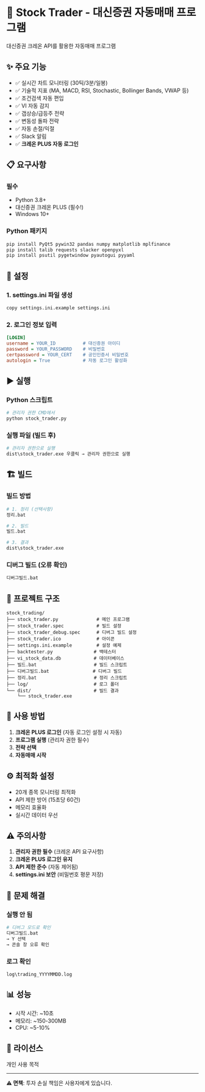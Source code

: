 # 🚀 Stock Trader - 대신증권 자동매매 프로그램

대신증권 크레온 API를 활용한 자동매매 프로그램

## ✨ 주요 기능

- ✅ 실시간 차트 모니터링 (30틱/3분/일봉)
- ✅ 기술적 지표 (MA, MACD, RSI, Stochastic, Bollinger Bands, VWAP 등)
- ✅ 조건검색 자동 편입
- ✅ VI 자동 감지
- ✅ 갭상승/급등주 전략
- ✅ 변동성 돌파 전략
- ✅ 자동 손절/익절
- ✅ Slack 알림
- ✅ **크레온 PLUS 자동 로그인**

## 📋 요구사항

### 필수
- Python 3.8+
- 대신증권 크레온 PLUS (필수!)
- Windows 10+

### Python 패키지
```bash
pip install PyQt5 pywin32 pandas numpy matplotlib mplfinance
pip install talib requests slacker openpyxl
pip install psutil pygetwindow pyautogui pyyaml
```

## 🔧 설정

### 1. settings.ini 파일 생성
```bash
copy settings.ini.example settings.ini
```

### 2. 로그인 정보 입력
```ini
[LOGIN]
username = YOUR_ID          # 대신증권 아이디
password = YOUR_PASSWORD    # 비밀번호
certpassword = YOUR_CERT    # 공인인증서 비밀번호
autologin = True            # 자동 로그인 활성화
```

## ▶️ 실행

### Python 스크립트
```bash
# 관리자 권한 CMD에서
python stock_trader.py
```

### 실행 파일 (빌드 후)
```bash
# 관리자 권한으로 실행
dist\stock_trader.exe 우클릭 → 관리자 권한으로 실행
```

## 🏗️ 빌드

### 빌드 방법
```bash
# 1. 정리 (선택사항)
정리.bat

# 2. 빌드
빌드.bat

# 3. 결과
dist\stock_trader.exe
```

### 디버그 빌드 (오류 확인)
```bash
디버그빌드.bat
```

## 📁 프로젝트 구조

```
stock_trading/
├── stock_trader.py              # 메인 프로그램
├── stock_trader.spec            # 빌드 설정
├── stock_trader_debug.spec      # 디버그 빌드 설정
├── stock_trader.ico             # 아이콘
├── settings.ini.example         # 설정 예제
├── backtester.py               # 백테스터
├── vi_stock_data.db            # 데이터베이스
├── 빌드.bat                     # 빌드 스크립트
├── 디버그빌드.bat                # 디버그 빌드
├── 정리.bat                     # 정리 스크립트
├── log/                        # 로그 폴더
└── dist/                       # 빌드 결과
    └── stock_trader.exe
```

## 🎯 사용 방법

1. **크레온 PLUS 로그인** (자동 로그인 설정 시 자동)
2. **프로그램 실행** (관리자 권한 필수)
3. **전략 선택**
4. **자동매매 시작**

## ⚙️ 최적화 설정

- 20개 종목 모니터링 최적화
- API 제한 방어 (15초당 60건)
- 메모리 효율화
- 실시간 데이터 우선

## ⚠️ 주의사항

1. **관리자 권한 필수** (크레온 API 요구사항)
2. **크레온 PLUS 로그인 유지**
3. **API 제한 준수** (자동 제어됨)
4. **settings.ini 보안** (비밀번호 평문 저장)

## 🐛 문제 해결

### 실행 안 됨
```bash
# 디버그 모드로 확인
디버그빌드.bat
→ Y 선택
→ 콘솔 창 오류 확인
```

### 로그 확인
```
log\trading_YYYYMMDD.log
```

## 📊 성능

- 시작 시간: ~10초
- 메모리: ~150-300MB
- CPU: ~5-10%

## 📄 라이선스

개인 사용 목적

---

**⚠️ 면책**: 투자 손실 책임은 사용자에게 있습니다.

